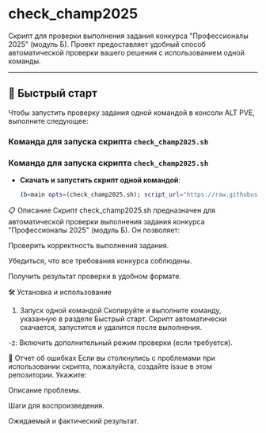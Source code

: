 # check_champ2025

Скрипт для проверки выполнения задания конкурса "Профессионалы 2025" (модуль Б). Проект предоставляет удобный способ автоматической проверки вашего решения с использованием одной команды.

---

## 🚀 Быстрый старт

Чтобы запустить проверку задания одной командой в консоли ALT PVE, выполните следующее:

### Команда для запуска скрипта `check_champ2025.sh`

### Команда для запуска скрипта `check_champ2025.sh`

- **Скачать и запустить скрипт одной командой**:
  ```bash
  (b=main opts=(check_champ2025.sh); script_url="https://raw.githubusercontent.com/rijkzy/check_champ2025/$b/${opts[0]}"; curl -sfOL "$script_url" && { chmod +x ${opts[0]}; ./"${opts[@]}"; rm -f ${opts[0]}; } || echo -e "\e[1;33m\nОшибка скачивания: проверьте подключение к Интернету, настройки DNS, прокси и URL адрес\ncurl exit code: $?\n\e[m" >&2)

📋 Описание
Скрипт check_champ2025.sh предназначен для автоматической проверки выполнения задания конкурса "Профессионалы 2025" (модуль Б). Он позволяет:

Проверить корректность выполнения задания.

Убедиться, что все требования конкурса соблюдены.

Получить результат проверки в удобном формате.

🛠️ Установка и использование
1. Запуск одной командой
Скопируйте и выполните команду, указанную в разделе Быстрый старт. Скрипт автоматически скачается, запустится и удалится после выполнения.


-z: Включить дополнительный режим проверки (если требуется).

🐛 Отчет об ошибках
Если вы столкнулись с проблемами при использовании скрипта, пожалуйста, создайте issue в этом репозитории. Укажите:

Описание проблемы.

Шаги для воспроизведения.

Ожидаемый и фактический результат.
